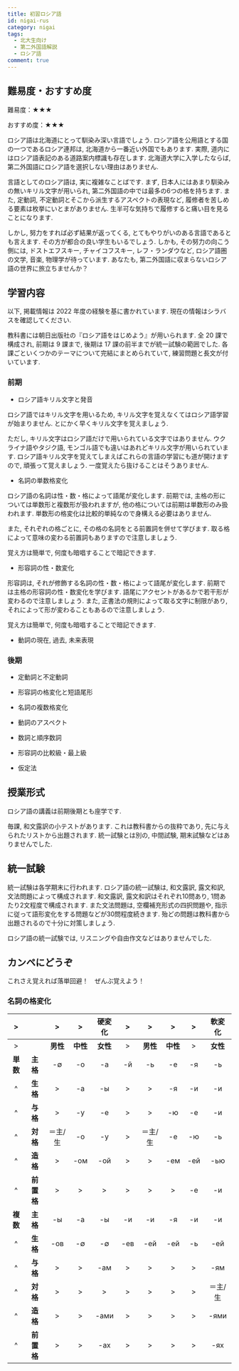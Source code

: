 ```yaml
---
title: 初習ロシア語
id: nigai-rus
category: nigai
tags:
  - 北大生向け
  - 第二外国語解説
  - ロシア語
comment: true
---
```

## 難易度・おすすめ度

難易度：★★★

おすすめ度：★★★

ロシア語は北海道にとって馴染み深い言語でしょう.
ロシア語を公用語とする国の一つであるロシア連邦は,
北海道から一番近い外国でもあります.
実際, 道内にはロシア語表記のある道路案内標識も存在します.
北海道大学に入学したならば,
第二外国語にロシア語を選択しない理由はありません.

言語としてのロシア語は, 実に複雑なことばです.
まず, 日本人にはあまり馴染みの無いキリル文字が用いられ,
第二外国語の中では最多の6つの格を持ちます.
また, 定動詞, 不定動詞とそこから派生するアスペクトの表現など,
履修者を苦しめる要素は枚挙にいとまがありません.
生半可な気持ちで履修すると痛い目を見ることになります.

しかし, 努力をすれば必ず結果が返ってくる,
とてもやりがいのある言語であるとも言えます.
その方が都合の良い学生もいるでしょう.
しかも, その努力の向こう側には,
ドストエフスキー, チャイコフスキー, レフ・ランダウなど,
ロシア語圏の文学, 音楽, 物理学が待っています.
あなたも, 第二外国語に収まらないロシア語の世界に旅立ちませんか？

## 学習内容

以下, 掲載情報は 2022 年度の経験を基に書かれています.
現在の情報はシラバスを確認してください.

教科書には朝日出版社の『ロシア語をはじめよう』が用いられます.
全 20 課で構成され, 前期は 9 課まで, 後期は 17 課の前半までが統一試験の範囲でした.
各課ごといくつかのテーマについて完結にまとめられていて,
練習問題と長文が付いています.

### 前期

- ロシア語キリル文字と発音

ロシア語ではキリル文字を用いるため,
キリル文字を覚えなくてはロシア語学習が始まりません.
とにかく早くキリル文字を覚えましょう.

ただし,
キリル文字はロシア語だけで用いられている文字ではありません.
ウクライナ語やタジク語, モンゴル語でも違いはあれどキリル文字が用いられています.
ロシア語キリル文字を覚えてしまえばこれらの言語の学習にも道が開けますので,
頑張って覚えましょう.
一度覚えたら抜けることはそうありません.

- 名詞の単数格変化

ロシア語の名詞は性・数・格によって語尾が変化します.
前期では,
主格の形については単数形と複数形が扱われますが,
他の格については前期は単数形のみ扱われます.
単数形の格変化は比較的単純なので身構える必要はありません.

また, それぞれの格ごとに,
その格の名詞をとる前置詞を併せて学びます.
取る格によって意味の変わる前置詞もありますので注意しましょう.

覚え方は簡単で, 何度も暗唱することで暗記できます.

- 形容詞の性・数変化

形容詞は,
それが修飾する名詞の性・数・格によって語尾が変化します.
前期では主格の形容詞の性・数変化を学びます.
語尾にアクセントがあるかで若干形が変わるので注意しましょう.
また, 正書法の規則によって取る文字に制限があり,
それによって形が変わることもあるので注意しましょう.

覚え方は簡単で, 何度も暗唱することで暗記できます.

- 動詞の現在, 過去, 未来表現

### 後期

- 定動詞と不定動詞

- 形容詞の格変化と短語尾形

- 名詞の複数格変化

- 動詞のアスペクト

- 数詞と順序数詞

- 形容詞の比較級・最上級

- 仮定法

## 授業形式

ロシア語の講義は前期後期とも座学です.

毎課, 和文露訳の小テストがあります.
これは教科書からの抜粋であり,
先に与えられたリストから出題されます.
統一試験とは別の, 中間試験, 期末試験などはありませんでした.

## 統一試験

統一試験は各学期末に行われます.
ロシア語の統一試験は, 和文露訳, 露文和訳, 文法問題によって構成されます.
和文露訳, 露文和訳はそれぞれ10問あり,
1問あたり2文程度で構成されます.
また文法問題は, 空欄補充形式の四択問題や, 指示に従って語形変化をする問題などが30問程度続きます.
殆どの問題は教科書から出題されるので十分に対策しましょう.

ロシア語の統一試験では, リスニングや自由作文などはありませんでした.

## カンペにどうぞ

これさえ覚えれば落単回避！　ぜんぶ覚えよう！

### 名詞の格変化

|>||>|>|硬変化|>|>|>|>|軟変化|
|:---:|:---:|:---:|:---:|:---:|:---:|:---:|:---:|:---:|:---:|
|>| |**男性**|**中性**|**女性**|>|**男性**|**中性**|>|**女性**|
|**単数**|**主格**|-∅|-о|-а|-й|-ь|-е|-я|-ь|
|^|**生格**|>|-а|-ы|>|>|-я|-и|-и|
|^|**与格**|>|-у|-е|>|>|-ю|-е|-и|
|^|**対格**|＝主/生|-о|-у|>|＝主/生|-е|-ю|-ь|
|^|**造格**|>|-ом|-ой|>|>|-ем|-ей|-ью|
|^|**前置格**|>|>|>|>|>|>|-е|-и|
|**複数**|**主格**|-ы|-а|-ы|-и|-и|-я|-и|-и|
|^|**生格**|-ов|-∅|-∅|-ев|-ей|-ей|-ь|-ей|
|^|**与格**|>|>|-ам|>|>|>|>|-ям|
|^|**対格**|>|>|>|>|>|>|>|＝主/生|
|^|**造格**|>|>|-ами|>|>|>|>|-ями|
|^|**前置格**|>|>|-ах|>|>|>|>|-ях| 
